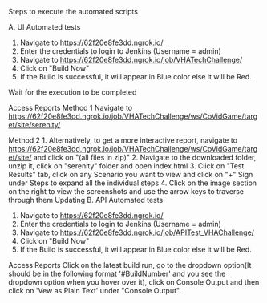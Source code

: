 Steps to execute the automated scripts

A. UI Automated tests

1.  Navigate to https://62f20e8fe3dd.ngrok.io/
2.  Enter the credentials to login to Jenkins (Username = admin)
3.  Navigate to https://62f20e8fe3dd.ngrok.io/job/VHATechChallenge/
4.  Click on "Build Now"
5.  If the Build is successful, it will appear in Blue color else it
    will be Red.

Wait for the execution to be completed

Access Reports Method 1 Navigate to
https://62f20e8fe3dd.ngrok.io/job/VHATechChallenge/ws/CoVidGame/target/site/serenity/

Method 2 1. Alternatively, to get a more interactive report, navigate to
https://62f20e8fe3dd.ngrok.io/job/VHATechChallenge/ws/CoVidGame/target/site/
and click on "(all files in zip)" 2. Navigate to the downloaded folder,
unzip it, click on "serenity" folder and open index.html 3. Click on
"Test Results" tab, click on any Scenario you want to view and click on
"+" Sign under Steps to expand all the individual steps 4. Click on the
image section on the right to view the screenshots and use the arrow
keys to traverse through them
Updating 
B. API Automated tests

1.  Navigate to https://62f20e8fe3dd.ngrok.io/
2.  Enter the credentials to login to Jenkins (Username = admin)
3.  Navigate to https://62f20e8fe3dd.ngrok.io/job/APITest_VHAChallenge/
4.  Click on "Build Now"
5.  If the Build is successful, it will appear in Blue color else it
    will be Red.

Access Reports
Click on the latest build run, go to the dropdown option(It should be in the following format '#BuildNumber' and you see the dropdown option when you hover over it), click on Console Output and then click on 'Vew as Plain Text' under "Console Output". 
